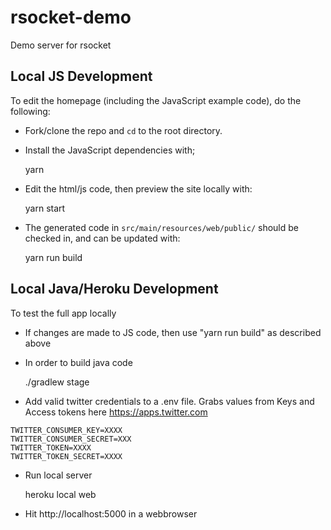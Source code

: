 # rsocket-demo
Demo server for rsocket

## Local JS Development

To edit the homepage (including the JavaScript example code), do the following:

- Fork/clone the repo and `cd` to the root directory.
- Install the JavaScript dependencies with;

    yarn

- Edit the html/js code, then preview the site locally with:

    yarn start

- The generated code in `src/main/resources/web/public/` should be
  checked in, and can be updated with:

    yarn run build

## Local Java/Heroku Development

To test the full app locally

- If changes are made to JS code, then use "yarn run build" as described above

- In order to build java code

    ./gradlew stage

- Add valid twitter credentials to a .env file.  Grabs values from Keys and Access tokens here https://apps.twitter.com

```
TWITTER_CONSUMER_KEY=XXXX
TWITTER_CONSUMER_SECRET=XXX
TWITTER_TOKEN=XXXX
TWITTER_TOKEN_SECRET=XXXX
```

- Run local server

    heroku local web

- Hit http://localhost:5000 in a webbrowser
